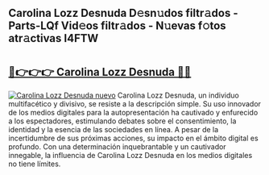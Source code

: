 ## Carolina Lozz Desnuda D𝚎sn𝚞dos filtr𝚊dos - Parts-LQf Vid𝚎os filtr𝚊dos - N𝚞evas f𝚘tos atr𝚊ctivas I4FTW

# <h2><a href="http://mb40yfm.tromn.icu/?c=Carolina+Lozz+Desnuda">🔗👉👉👉 Carolina Lozz Desnuda 🔗🔗</a></h2>

[![Carolina Lozz Desnuda nuevo](https://i.imgur.com/pEAQMta.gif)](http://mb40yfm.tromn.icu/?c=Carolina+Lozz+Desnuda)
Carolina Lozz Desnuda, un individuo multifacético y divisivo, se resiste a la descripción simple. Su uso innovador de los medios digitales para la autopresentación ha cautivado y enfurecido a los espectadores, estimulando debates sobre el consentimiento, la identidad y la esencia de las sociedades en línea. A pesar de la incertidumbre de sus próximas acciones, su impacto en el ámbito digital es profundo. Con una determinación inquebrantable y un cautivador innegable, la influencia de Carolina Lozz Desnuda en los medios digitales no tiene límites.

